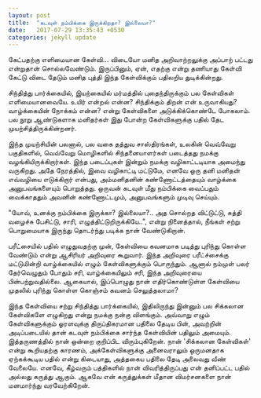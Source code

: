 ```yaml
---
layout: post
title:  "கடவுள் நம்பிக்கை இருக்கிறதா? இல்லையா?"
date:   2017-07-29 13:35:43 +0530
categories: jekyll update
---
```


கேட்பதற்கு எளிமையான கேள்வி... விடையோ மனித அறிவாற்றலுக்கு அப்பாற் பட்டது என்றுதான் சொல்லவேண்டும். இருப்பினும், ஏன், எதற்கு என்று தணியாது கேள்வி கேட்டு விடை தேடும் மனித புத்தி இந்த கேள்விக்கும் பதிலறிய துடிக்கின்றது.

சிந்தித்து பார்க்கையில், இயற்கையில் மர்மத்தில் புதைந்திருக்கும் பல கேள்விகள் எளிமையானவையே. உயிர் என்றல் என்ன? சிந்திக்கும் திறன் என் உருவாகியது? வாழ்க்கையின் நோக்கம் என்ன? என்று கேள்விகளை அடுக்கிக்கொண்டே போகலாம். பல நூறு ஆண்டுகளாக மனிதர்கள் இது போன்ற கேள்விகளுக்கு பதில் தேட முயற்சித்திருக்கின்றனர். 

இந்த முயற்சியின் பலனால், பல வகை தத்துவ சாஸ்திரங்கள், உலகின் வெவ்வேறு  பகுதிகளில், வெவ்வேறு மொழிகளில் சிந்தனையாளர்கள் படைத்தது நமக்கு வழங்கியிருக்கிறார்கள். இந்த படைப்புகள் இன்றும் நமக்கு வழிகாட்டடியாக அமைந்து வருகிறது. அதே நேரத்தில், இவை வழிகாட்டி மட்டுமே, எனவே ஒரு தனி மனிதன் எவ்வழியை எடுக்கிறார் என்பது, அம்மனிதனின் கண்ணோட்டத்தையும் வாழ்க்கை அனுபவங்களையும் பொறுத்தது. ஒருவன்  கடவுள் மீது நம்பிக்கை வைப்பதும் வைக்காததும் அவனின் கண்ணோட்டமும், அனுபவங்களும் முடிவு செய்யும்.

"யோவ், உனக்கு நம்பிக்கை இருக்கா? இல்லையா?.. அத சொல்றத விட்டுட்டு, சுத்தி வழைச்சு பேசிட்டு, சாரி, எழுத்திட்டுறிருக்கியே..", என்று நினைத்தால், நீங்கள் சற்று பொறுமையாக இருந்து தொடர்ந்து படிக்க நான் வேண்டுகிறான்.

பரீட்சையில் பதில் எழுதுவதற்கு முன், கேள்வியை கவனமாக படித்து புரிந்து கொள்ள வேண்டும் என்று ஆசிரியர் அறிவுரை கூறுவார். இந்த அறிவுரை பரீட்ச்சைக்கு மட்டுமின்றி வாழ்க்கையில் எழும் கேள்விகளுக்கும் பொருந்தும். ஆனால் நம்முள் பலர் தேர்வெழுதும் போதும் சரி, வாழ்க்கையிலும் சரி, இந்த அறிவுரையை பின்பற்றுவதில்லை. ஆகையால், இப்பொழுது நான் எதிர்கொண்டுள்ள கேள்வியை முதலில் புரிந்து கொள்ள கொஞ்சம் கவனம் செலுத்தலாமா?  

இந்த கேள்வியை சற்று சிந்தித்து பார்க்கையில், இதிலிருந்து இன்னும் பல சிக்கலான கேள்விகளே எழுகிறது என்று நமக்கு நன்கு விளங்கும். அவ்வாறு எழும் கேள்விகளுக்கும் ஓரளவுக்கு திருப்திகரமான பதிலை தேடிய பின், அவற்றின் அடிப்படையில் தான் கடவுள் நம்பிக்கை சார்ந்த கேள்வியின் பதிலும் அமையும். இத்தருணத்தில் நான் ஒன்றை குறிப்பிட விரும்புகிறேன். நான் 'சிக்கலான கேள்விகள்' என்று கூறியதற்கு காரணம், அக்கேள்விகளுக்கு அனைவராலும் ஒருமனதாக ஏற்கக்கூடிய பதில் என்று கிடையாது, அத்தகைய பதிலை தேடி அலைவது வீண் வேலையே. எனவே, கீழ்வரும் பத்திகளில் நான் விவரித்திருப்பது என் தனிப்பட்ட பதில் அல்லது கருத்து ஆகும். ஆகவே என் கருத்துக்கள் மீதான விமர்சனகளை நான்  மனமார்ந்து வரவேற்கிறேன்.



